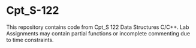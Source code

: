 # Cpt_S-122
This repository contains code from Cpt_S 122 Data Structures C/C++.
Lab Assignments may contain partial functions or incomplete commenting due to time constraints.
